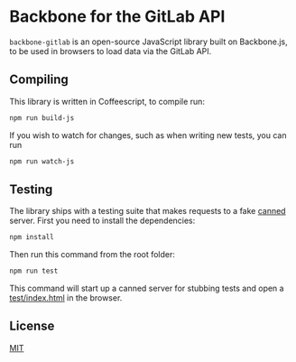 Backbone for the GitLab API
==================================================

`backbone-gitlab` is an open-source JavaScript library built on Backbone.js, to be used in browsers to load data via the GitLab API.

Compiling
-------

This library is written in Coffeescript, to compile run:

```bash
npm run build-js
```

If you wish to watch for changes, such as when writing new tests, you can run

```bash
npm run watch-js
```

Testing
-------

The library ships with a testing suite that makes requests to a fake [canned](https://github.com/sideshowcoder/canned) server. First you need to install the dependencies:

```bash
npm install
```

Then run this command from the root folder:

```bash
npm run test
```

This command will start up a canned server for stubbing tests and open a [test/index.html](https://github.com/oreillymedia/backbone-gitlab/blob/master/test/index.html) in the browser.


License
-------

[MIT](https://github.com/oreillymedia/backbone-gitlab/blob/master/LICENSE)